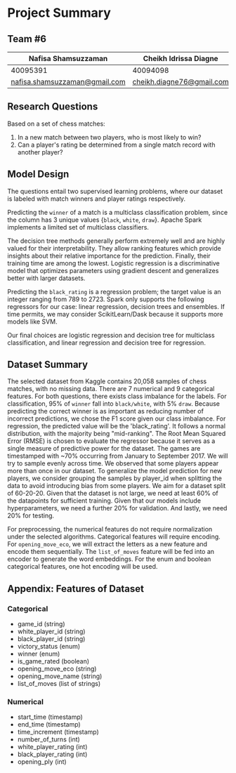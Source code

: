 # Project Summary
## Team #6
|Nafisa Shamsuzzaman| Cheikh Idrissa Diagne| Yu Xiang Zhang| Karim Rhoualem|
|-|-|-|-|
|40095391|40094098|40009567|26603157|
|nafisa.shamsuzzaman@gmail.com|cheikh.diagne76@gmail.com|yuxiang.zhang@mail.concordia.ca|karim.rhoualem@gmail.com|

## Research Questions
Based on a set of chess matches:
1. In a new match between two players, who is most likely to win?
2. Can a player's rating be determined from a single match record with another player?

## Model Design
The questions entail two supervised learning problems, where our dataset is labeled with match winners and player ratings respectively.

Predicting the `winner` of a match is a multiclass classification problem, since the column has 3 unique values {`black`, `white`, `draw`}. Apache Spark implements a limited set of multiclass classifiers.

The decision tree methods generally perform extremely well and are highly valued for their interpretability. They allow ranking features which provide insights about their relative importance for the prediction. Finally, their training time are among the lowest. Logistic regression is a discriminative model that optimizes parameters using gradient descent and generalizes better with larger datasets. 

Predicting the `black_rating` is a regression problem; the target value is an integer ranging from 789 to 2723. Spark only supports the following regressors for our case: linear regression, decision trees and ensembles. If time permits, we may consider ScikitLearn/Dask because it supports more models like SVM.

Our final choices are logistic regression and decision tree for multiclass classification, and linear regression and decision tree for regression. 

## Dataset Summary 
The selected dataset from Kaggle contains 20,058 samples of chess matches, with no missing data. There are 7 numerical and 9 categorical features. For both questions, there exists class imbalance for the labels. For classification, 95% of `winner` fall into `black/white`, with 5% `draw`. Because predicting the correct winner is as important as reducing number of incorrect predictions, we chose the F1 score given our class imbalance. For regression, the predicted value will be the 'black_rating'. It follows a normal distribution, with the majority being "mid-ranking". The Root Mean Squared Error (RMSE) is chosen to evaluate the regressor because it serves as a single measure of predictive power for the dataset. The games are timestamped with ~70% occurring from January to September 2017. We will try to sample evenly across time. We observed that some players appear more than once in our dataset. To generalize the model prediction for new players, we consider grouping the samples by player_id when splitting the data to avoid introducing bias from some players. We aim for a dataset split of 60-20-20. Given that the dataset is not large, we need at least 60% of the datapoints for sufficient training. Given that our models include hyperparameters, we need a further 20% for validation. And lastly, we need 20% for testing.

For preprocessing, the numerical features do not require normalization under the selected algorithms. Categorical features will require encoding. For `opening_move_eco`, we will extract the letters as a new feature and encode them sequentially. The `list_of_moves` feature will be fed into an encoder to generate the word embeddings. For the enum and boolean categorical features, one hot encoding will be used.

## Appendix: Features of Dataset
### Categorical
* game_id (string)
* white_player_id (string)
* black_player_id (string)
* victory_status (enum) 
* winner (enum)
* is_game_rated (boolean)
* opening_move_eco (string)
* opening_move_name (string)
* list_of_moves (list of strings) 

### Numerical
* start_time (timestamp)
* end_time (timestamp) 
* time_increment (timestamp) 
* number_of_turns (int)
* white_player_rating (int) 
* black_player_rating (int)
* opening_ply (int)
